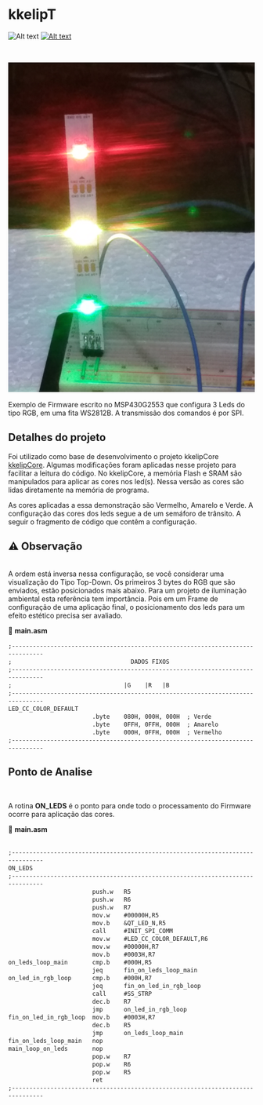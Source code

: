 # kkelipT

![Alt text](https://img.shields.io/badge/ASM-MSP430G2553-red?style=plastic)
[![Alt text](https://img.shields.io/badge/TI-CCS-blue?style=plastic)](https://www.ti.com/tool/CCSTUDIO)


</br>

![Alt text](img/P_20240719_110004.jpg)


Exemplo de Firmware escrito no MSP430G2553 que configura 3 Leds do tipo RGB, em uma fita WS2812B. A transmissão dos comandos é por SPI. 

## Detalhes do projeto

Foi utilizado como base de desenvolvimento o projeto kkelipCore
[kkelipCore](https://github.com/Pinablink/kkelipCore).
Algumas modificações foram aplicadas nesse projeto para facilitar a leitura do código. No kkelipCore, a memória Flash e SRAM são manipulados para aplicar as cores nos led(s). Nessa versão as cores são lidas diretamente na memória de programa. 

As cores aplicadas a essa demonstração são Vermelho, Amarelo e Verde. A configuração das cores dos leds segue a de um semáforo de trânsito. A seguir o fragmento de código que contêm a configuração.

## ⚠️ Observação
</br>
A ordem está inversa nessa configuração, se você considerar uma visualização do Tipo Top-Down. Os primeiros 3 bytes do RGB que são enviados, estão posicionados mais abaixo. Para um projeto de iluminação ambiental esta referência tem importância. Pois em um Frame de configuração de uma aplicação final, o posicionamento dos leds para um efeito estético precisa ser avaliado.

</br>


📃 **main.asm**
````
;-------------------------------------------------------------------------------
;                                  DADOS FIXOS
;-------------------------------------------------------------------------------
;                                |G    |R   |B
;-------------------------------------------------------------------------------
LED_CC_COLOR_DEFAULT
						.byte    080H, 000H, 000H  ; Verde
						.byte    0FFH, 0FFH, 000H  ; Amarelo
						.byte    000H, 0FFH, 000H  ; Vermelho
;-------------------------------------------------------------------------------

````

## Ponto de Analise
</br>

A rotina **ON_LEDS** é o ponto para onde todo o processamento do Firmware ocorre para aplicação das cores. 

📃 **main.asm**
````

;-------------------------------------------------------------------------------
ON_LEDS
;-------------------------------------------------------------------------------
                        push.w   R5
                        push.w   R6
                        push.w   R7
                        mov.w    #00000H,R5
                        mov.b    &QT_LED_N,R5
						call     #INIT_SPI_COMM
						mov.w    #LED_CC_COLOR_DEFAULT,R6
						mov.w    #00000H,R7
						mov.b    #0003H,R7
on_leds_loop_main		cmp.b    #000H,R5
						jeq      fin_on_leds_loop_main
on_led_in_rgb_loop		cmp.b    #000H,R7
						jeq      fin_on_led_in_rgb_loop
						call     #SS_STRP
						dec.b    R7
						jmp      on_led_in_rgb_loop
fin_on_led_in_rgb_loop	mov.b    #0003H,R7
                        dec.b    R5
						jmp		 on_leds_loop_main
fin_on_leds_loop_main   nop
main_loop_on_leds       nop
						pop.w    R7
                        pop.w    R6
                        pop.w    R5
						ret
;-------------------------------------------------------------------------------

````


